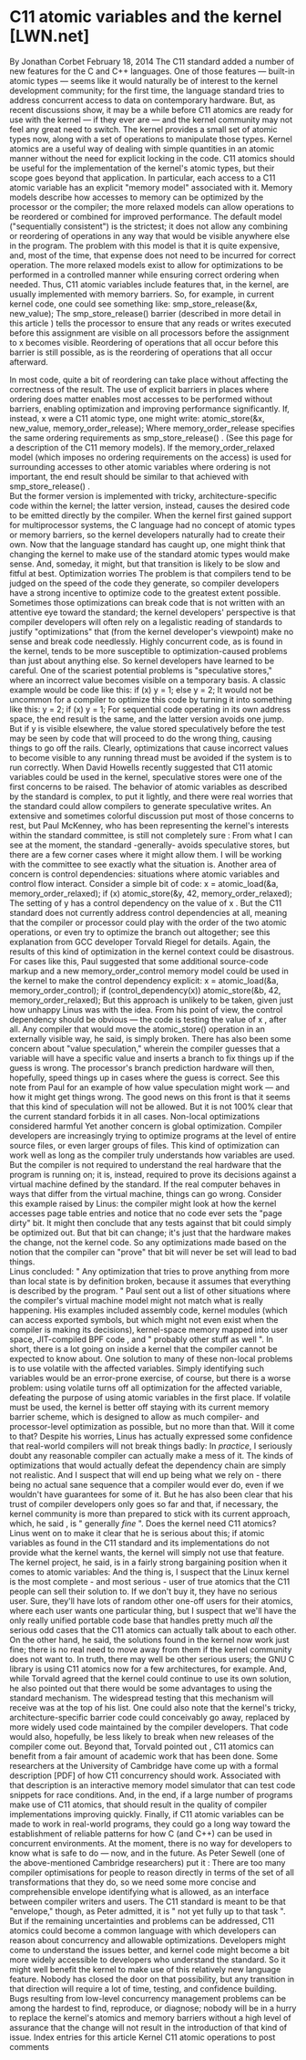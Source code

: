 # C11 atomic variables and the kernel [LWN.net]

By
Jonathan Corbet
February 18, 2014
The C11 standard added a number of new features for the C and C++
languages.  One of those features — built-in atomic types — seems like it
would naturally be of interest to the kernel development community; for the
first time, the language standard tries to address concurrent access to
data on contemporary hardware.
But, as recent discussions show, it may be a while before C11 atomics are
ready for use with the kernel — if they ever are — and the kernel community
may not feel any great need to switch.
The kernel provides a small set of atomic types now, along with a set of
operations to manipulate those types.  Kernel atomics are a useful way of
dealing with simple quantities in an atomic manner without the need for
explicit locking in the code.  C11 atomics should be useful for the
implementation of the kernel's atomic types, but their scope goes beyond
that application.
In particular, each access to a C11 atomic variable has an explicit
"memory model" associated with it.  Memory models describe how accesses
to memory can be optimized by the processor or the compiler; the more
relaxed models can allow operations to be reordered or combined for
improved performance.  The default model ("sequentially consistent") is the
strictest; it does not allow any combining or reordering of operations in
any way that would be visible anywhere else in the program.  The problem
with this model is that it is quite expensive, and, most of the time, that
expense does not need to be incurred for correct operation.  The more
relaxed models exist to allow for optimizations to be performed in a
controlled manner while ensuring correct ordering when needed.
Thus, C11 atomic variables include features that, in the kernel, are
usually implemented with memory barriers.  So, for example, in current
kernel code, one could see something like:
smp_store_release(&x, new_value);
The
smp_store_release()
barrier (described in more detail in
this article
) tells the processor to ensure
that any reads or writes executed before this assignment are visible on all
processors
before the assignment to
x
becomes visible.  Reordering of operations
that all occur before this barrier is still possible, as is the reordering
of operations that all occur afterward.  

In most code, quite a bit of reordering can take place without affecting
the correctness of the result.  The use of explicit barriers in places
where ordering
does
matter enables most accesses to be performed
without barriers, enabling optimization and improving performance
significantly.
If, instead,
x
were a C11 atomic type, one might write:
atomic_store(&x, new_value, memory_order_release);
Where
memory_order_release
specifies the same ordering
requirements as
smp_store_release()
.  (See
this page
for a description of the C11 memory models).
If the
memory_order_relaxed
model (which imposes no ordering requirements on the access) is used for
surrounding accesses to other atomic variables where 
ordering is not important, the end result
should be similar to that achieved with
smp_store_release()
.  
But the former version is implemented with tricky, architecture-specific code
within the kernel; the latter version, instead, causes the desired code to
be emitted directly by the compiler.
When the kernel first gained support for multiprocessor systems, the C
language had no concept of atomic types or memory barriers, so the kernel
developers naturally had to create their own.  Now that the language
standard has caught up, one might think that changing the kernel to make
use of the standard atomic types would make sense.  And, someday, it might,
but that transition is likely to be slow and fitful at best.
Optimization worries
The problem is that compilers tend to be judged on the speed of the code
they generate, so compiler developers have a strong incentive to optimize
code to the greatest extent possible.  Sometimes those optimizations can
break code that is not written with an attentive eye toward the standard;
the kernel developers' perspective is that compiler developers will often
rely on a legalistic reading of standards to justify "optimizations" that
(from the kernel developer's viewpoint) make no sense and break code
needlessly.  Highly concurrent code, as is found in the kernel, tends to be
more susceptible to optimization-caused problems than just about anything
else.  So kernel developers have learned to be careful.
One of the scariest potential problems is "speculative stores," where an
incorrect value becomes visible on a temporary basis.  A classic example
would be code like this:
if (x)
	y = 1;
    else
	y = 2;
It would not be uncommon for a compiler to optimize this code by turning it
into something like this:
y = 2;
    if (x)
	y = 1;
For sequential code operating in its own address space, the end result is
the same, and the latter version avoids one jump.  But if
y
is
visible elsewhere, the value stored speculatively before the test may be
seen by code that will proceed to do the wrong thing, causing things to go
off the rails.  Clearly, optimizations that cause incorrect values to
become visible to any running thread must be avoided if the system is to run
correctly.
When David Howells recently
suggested
that
C11 atomic variables could be used in the kernel, speculative stores were
one of the first concerns to be raised.  The behavior of atomic variables
as described by the standard is complex, to put it lightly, and there were
real worries that the standard could allow compilers to generate speculative
writes. An extensive and sometimes colorful discussion put most of those
concerns to rest, but Paul McKenney, who has been representing the kernel's
interests within the standard committee, is
still not completely sure
:
From what I can see at the moment, the standard -generally- avoids
	speculative stores, but there are a few corner cases where it might
	allow them.  I will be working with the committee to see exactly
	what the situation is.
Another area of concern is control dependencies: situations where atomic
variables and control flow interact.  Consider a simple bit of code:
x = atomic_load(&a, memory_order_relaxed);
    if (x)
  	atomic_store(&y, 42, memory_order_relaxed);
The setting of
y
has a control dependency on the value of
x
.  But the C11 standard does not currently address control
dependencies at all, meaning that the compiler or processor could play with
the order of the two atomic operations, or even try to optimize the branch
out altogether; see
this explanation from GCC
developer Torvald Riegel
for details.  Again, the results of this kind
of optimization in the kernel context could be disastrous.
For cases like this, Paul
suggested
that
some additional source-code markup and a new
memory_order_control
memory model could be used in the kernel to make the
control dependency explicit:
x = atomic_load(&a, memory_order_control);
    if (control_dependency(x))
  	atomic_store(&b, 42, memory_order_relaxed);
But this approach is unlikely to be taken, given
just how unhappy
Linus was with the idea.
From his point of view, the control dependency should be obvious — the code
is testing the value of
x
, after all.  Any compiler that would
move the
atomic_store()
operation in an externally visible way, he
said, is simply broken.
There has also been some concern about "value speculation," wherein the
compiler guesses that a variable will have a specific value and inserts a
branch to fix things up if the guess is wrong.  The processor's branch
prediction hardware will then, hopefully, speed things up in cases where
the guess is correct.  See
this note from
Paul
for an example of how value speculation might work — and how it
might get things wrong.  The good news on this front is that it seems that
this kind of speculation will not be allowed.  But it is not 100% clear
that the current standard forbids it in all cases.
Non-local optimizations considered harmful
Yet another concern is global optimization.  Compiler developers are
increasingly trying to optimize programs at the level of entire source
files, or even larger groups of files.  This kind of optimization can work
well as long as the compiler truly understands how variables are used.  But
the compiler is not required to understand the real hardware that the
program is running on; it is, instead, required to prove its decisions
against a virtual machine defined by the standard.  If the real computer
behaves in ways that differ from the virtual machine, things can go wrong.
Consider
this example
raised by Linus: the
compiler might look at how the kernel accesses page table entries and
notice that no code ever sets the "page dirty" bit.  It might then conclude
that any tests against that bit could simply be optimized out.  But that
bit
can
change; it's just that the hardware makes the change, not
the kernel code.  So any optimizations made based on the notion that the
compiler can "prove" that bit will never be set will lead to bad things.  
Linus concluded: "
Any
optimization that tries to prove anything from more than local state is by
definition broken, because it assumes that everything is described by the
program.
"
Paul sent out
a list of other
situations
where the compiler's virtual machine model might not match what
is really happening.  His examples included assembly code, kernel modules
(which can access exported symbols, but which might not even exist when the
compiler is making its decisions), kernel-space memory mapped into user
space,
JIT-compiled BPF code
, and
"
probably other stuff as well
".  In
short, there is a lot going on inside a kernel that the compiler cannot be
expected to know about.
One solution to many of these non-local problems is to use
volatile
with the affected variables.  Simply identifying such
variables would be an error-prone exercise, of course, but there is a worse
problem: using
volatile
turns off all optimization for the
affected variable, defeating the purpose of using atomic variables in the
first place.  If
volatile
must be used, the kernel is better off
staying with its current memory barrier scheme, which is designed to allow
as much compiler- and processor-level optimization as possible, but no more
than that.
Will it come to that?  Despite his worries, Linus has actually expressed
some confidence that real-world compilers will not break things badly:
In *practice*, I seriously doubt any reasonable compiler can
	actually make a mess of it. The kinds of optimizations that would
	actually defeat the dependency chain are simply not realistic. And
	I suspect that will end up being what we rely on - there being no
	actual sane sequence that a compiler would ever do, even if we
	wouldn't have guarantees for some of it.
But he has also been clear that his trust of compiler developers only goes
so far and that, if necessary, the kernel community is more than prepared
to stick with its current approach, which, he
said
, is "
generally *fine*
".
Does the kernel need C11 atomics?
Linus
went on
to make it clear that he is
serious about this; if atomic variables as found in the C11 standard and
its implementations do not 
provide what the kernel wants, the kernel will simply not use that
feature.  The kernel project, he said, is in a fairly strong bargaining
position when it comes to atomic variables:
And the thing is, I suspect that the Linux kernel is the most
	complete - and most serious - user of true atomics that the C11
	people can sell their solution to.
If we don't buy it, they have no serious user. Sure, they'll have
	lots of random other one-off users for their atomics, where each
	user wants one particular thing, but I suspect that we'll have the
	only really unified portable code base that handles pretty much
	*all* the serious odd cases that the C11 atomics can actually talk
	about to each other.
On the other hand, he said, the solutions found in the kernel now work just
fine; there is no real need to move away from them if the kernel community
does not want to.
In truth, there may well be other serious users; the GNU C library
is using C11 atomics
now for a few
architectures, for example.  And, while Torvald
agreed
that the kernel could continue to use its own solution, he also pointed out
that there would be some advantages to using the standard mechanism.  The
widespread testing that this mechanism will receive was at the top of his
list.  One could also note that the kernel's tricky, architecture-specific
barrier code could 
conceivably go away, replaced by more widely used code maintained by the
compiler developers.  That code would also, hopefully, be less likely to
break when new releases of the compiler come out.
Beyond that, Torvald
pointed out
, C11
atomics can benefit from a fair amount of academic work that has been
done.  Some researchers at the University of Cambridge have
come up with a
formal description [PDF]
of how C11 concurrency should work.
Associated with that description is
an interactive memory
model simulator
that can test code snippets for race conditions.  And,
in the end, if a large number of programs make use of C11 atomics, that
should result in the quality of compiler implementations improving quickly.
Finally, if C11 atomic variables can be made to work in real-world
programs, they could go a long way toward the establishment of reliable
patterns for how C (and C++) can be used in concurrent environments.  At
the moment, there is no way for developers to know what is safe to do —
now, and in the future.  As Peter Sewell (one of the above-mentioned
Cambridge researchers)
put it
:
There are too many compiler optimisations for people to reason
	 directly in terms of the set of all transformations that they do,
	 so we need some more concise and comprehensible envelope
	 identifying what is allowed, as an interface between compiler
	 writers and users.
The C11 standard is meant to be that "envelope," though, as Peter admitted,
it is "
not yet fully up to that task
".  But if the remaining
uncertainties and problems can be addressed, C11 atomics could become a
common language with which developers can reason about concurrency and
allowable optimizations.  Developers might come to understand the issues
better, and kernel code might become a bit more widely accessible to
developers who understand the standard.
So it might well benefit the kernel to make use of this relatively new
language feature.  Nobody has closed the door on that possibility, but any
transition in that direction will require a lot of time, testing, and
confidence building.  Bugs resulting from low-level concurrency management
problems can be among the hardest to find, reproduce, or diagnose; nobody
will be in a hurry to replace the kernel's atomics and memory barriers
without a high level of assurance that the change will not result in the
introduction of that kind of issue.
Index entries for this article
Kernel
C11 atomic operations
to post comments